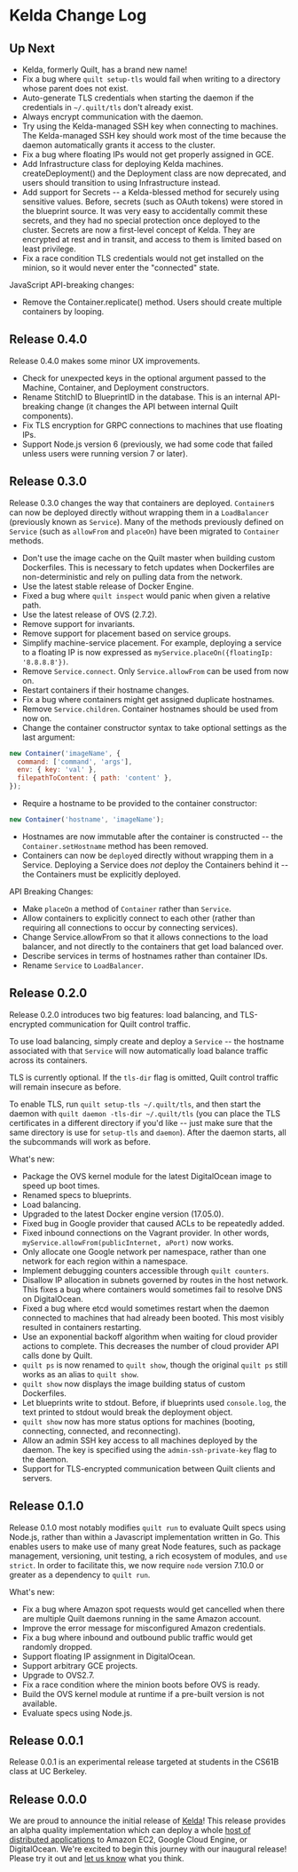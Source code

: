 Kelda Change Log
================

Up Next
-------------
- Kelda, formerly Quilt, has a brand new name!
- Fix a bug where `quilt setup-tls` would fail when writing to a directory whose
parent does not exist.
- Auto-generate TLS credentials when starting the daemon if the credentials in
`~/.quilt/tls` don't already exist.
- Always encrypt communication with the daemon.
- Try using the Kelda-managed SSH key when connecting to machines. The
Kelda-managed SSH key should work most of the time because the
daemon automatically grants it access to the cluster.
- Fix a bug where floating IPs would not get properly assigned in GCE.
- Add Infrastructure class for deploying Kelda machines. createDeployment()
and the Deployment class are now deprecated, and users should transition
to using Infrastructure instead.
- Add support for Secrets -- a Kelda-blessed method for securely using
sensitive values. Before, secrets (such as OAuth tokens) were stored in the
blueprint source. It was very easy to accidentally commit these secrets, and
they had no special protection once deployed to the cluster. Secrets are now a
first-level concept of Kelda. They are encrypted at rest and in transit, and
access to them is limited based on least privilege.
- Fix a race condition TLS credentials would not get installed on the minion, so
it would never enter the "connected" state.

JavaScript API-breaking changes:
- Remove the Container.replicate() method. Users should create multiple
containers by looping.

Release 0.4.0
-------------

Release 0.4.0 makes some minor UX improvements.

- Check for unexpected keys in the optional argument passed to the Machine,
Container, and Deployment constructors.
- Rename StitchID to BlueprintID in the database. This is an internal
API-breaking change (it changes the API between internal Quilt components).
- Fix TLS encryption for GRPC connections to machines that use floating IPs.
- Support Node.js version 6 (previously, we had some code that failed unless
users were running version 7 or later).

Release 0.3.0
-------------

Release 0.3.0 changes the way that containers are deployed. `Container`s can now
be deployed directly without wrapping them in a `LoadBalancer` (previously known
as `Service`). Many of the methods previously defined on `Service` (such as
`allowFrom` and `placeOn`) have been migrated to `Container` methods.

- Don't use the image cache on the Quilt master when building custom
Dockerfiles. This is necessary to fetch updates when Dockerfiles are
non-deterministic and rely on pulling data from the network.
- Use the latest stable release of Docker Engine.
- Fixed a bug where `quilt inspect` would panic when given a relative path.
- Use the latest release of OVS (2.7.2).
- Remove support for invariants.
- Remove support for placement based on service groups.
- Simplify machine-service placement. For example, deploying a service to a
floating IP is now expressed as `myService.placeOn({floatingIp: '8.8.8.8'})`.
- Remove `Service.connect`. Only `Service.allowFrom` can be used from now on.
- Restart containers if their hostname changes.
- Fix a bug where containers might get assigned duplicate hostnames.
- Remove `Service.children`. Container hostnames should be used from now on.
- Change the container constructor syntax to take optional settings as the
last argument:
```javascript
new Container('imageName', {
  command: ['command', 'args'],
  env: { key: 'val' },
  filepathToContent: { path: 'content' },
});
```
- Require a hostname to be provided to the container constructor:
```javascript
new Container('hostname', 'imageName');
```
- Hostnames are now immutable after the container is constructed -- the
`Container.setHostname` method has been removed.
- Containers can now be `deploy`ed directly without wrapping them in a Service.
Deploying a Service does _not_ deploy the Containers behind it -- the Containers
must be explicitly deployed.

API Breaking Changes:
- Make `placeOn` a method of `Container` rather than `Service`.
- Allow containers to explicitly connect to each other (rather than requiring
all connections to occur by connecting services).
- Change Service.allowFrom so that it allows connections to the load balancer,
and not directly to the containers that get load balanced over.
- Describe services in terms of hostnames rather than container IDs.
- Rename `Service` to `LoadBalancer`.

Release 0.2.0
-------------

Release 0.2.0 introduces two big features: load balancing, and TLS-encrypted
communication for Quilt control traffic.

To use load balancing, simply create and deploy a `Service` -- the hostname
associated with that `Service` will now automatically load balance traffic
across its containers.

TLS is currently optional. If the `tls-dir` flag is omitted, Quilt control
traffic will remain insecure as before.

To enable TLS, run `quilt setup-tls ~/.quilt/tls`, and then start the daemon
with `quilt daemon -tls-dir ~/.quilt/tls` (you can place the TLS certificates
in a different directory if you'd like -- just make sure that the same
directory is use for `setup-tls` and `daemon`). After the daemon starts, all
the subcommands will work as before.

What's new:

- Package the OVS kernel module for the latest DigitalOcean image to speed up
boot times.
- Renamed specs to blueprints.
- Load balancing.
- Upgraded to the latest Docker engine version (17.05.0).
- Fixed bug in Google provider that caused ACLs to be repeatedly added.
- Fixed inbound connections on the Vagrant provider. In other words,
`myService.allowFrom(publicInternet, aPort)` now works.
- Only allocate one Google network per namespace, rather than one network for
each region within a namespace.
- Implement debugging counters accessible through `quilt counters`.
- Disallow IP allocation in subnets governed by routes in the host network. This
fixes a bug where containers would sometimes fail to resolve DNS on DigitalOcean.
- Fixed a bug where etcd would sometimes restart when the daemon connected to machines
that had already been booted. This most visibly resulted in containers restarting.
- Use an exponential backoff algorithm when waiting for cloud provider actions
to complete. This decreases the number of cloud provider API calls done by Quilt.
- `quilt ps` is now renamed to `quilt show`, though the original `quilt ps`
  still works as an alias to `quilt show`.
- `quilt show` now displays the image building status of custom Dockerfiles.
- Let blueprints write to stdout. Before, if blueprints used `console.log`, the
text printed to stdout would break the deployment object.
- `quilt show` now has more status options for machines (booting, connecting,
connected, and reconnecting).
- Allow an admin SSH key access to all machines deployed by the daemon. The key is
specified using the `admin-ssh-private-key` flag to the daemon.
- Support for TLS-encrypted communication between Quilt clients and servers.

Release 0.1.0
-------------

Release 0.1.0 most notably modifies `quilt run` to evaluate Quilt specs using
Node.js, rather than within a Javascript implementation written in Go. This
enables users to make use of many great Node features, such as package management,
versioning, unit testing, a rich ecosystem of modules, and `use
strict`. In order to facilitate this, we now require `node` version 7.10.0 or
greater as a dependency to `quilt run`.

What's new:

- Fix a bug where Amazon spot requests would get cancelled when there are
multiple Quilt daemons running in the same Amazon account.
- Improve the error message for misconfigured Amazon credentials.
- Fix a bug where inbound and outbound public traffic would get randomly
dropped.
- Support floating IP assignment in DigitalOcean.
- Support arbitrary GCE projects.
- Upgrade to OVS2.7.
- Fix a race condition where the minion boots before OVS is ready.
- Build the OVS kernel module at runtime if a pre-built version is not
available.
- Evaluate specs using Node.js.

Release 0.0.1
-------------

Release 0.0.1 is an experimental release targeted at students in the CS61B
class at UC Berkeley.

Release 0.0.0
-------------

We are proud to announce the initial release of [Kelda](http://kelda.io)!  This
release provides an alpha quality implementation which can deploy a whole [host
of distributed applications](http://github.com/kelda) to Amazon EC2, Google
Cloud Engine, or DigitalOcean.  We're excited to begin this journey with our
inaugural release!  Please try it out and [let us
know](http://kelda.io/#contact) what you think.
